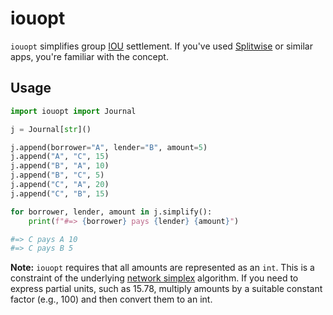 # iouopt

`iouopt` simplifies group [IOU](https://en.wikipedia.org/wiki/IOU) settlement. If you've used [Splitwise](https://blog.splitwise.com/2012/09/14/debts-made-simple/) or similar apps, you're familiar with the concept.

## Usage

```python
import iouopt import Journal

j = Journal[str]()

j.append(borrower="A", lender="B", amount=5)
j.append("A", "C", 15)
j.append("B", "A", 10)
j.append("B", "C", 5)
j.append("C", "A", 20)
j.append("C", "B", 15)

for borrower, lender, amount in j.simplify():
    print(f"#=> {borrower} pays {lender} {amount}")

#=> C pays A 10
#=> C pays B 5
```

**Note:** `iouopt` requires that all amounts are represented as an `int`. This is a constraint of the underlying [network simplex](https://networkx.org/documentation/networkx-3.3/reference/algorithms/generated/networkx.algorithms.flow.network_simplex.html) algorithm. If you need to express partial units, such as 15.78, multiply amounts by a suitable constant factor (e.g., 100) and then convert them to an int.
